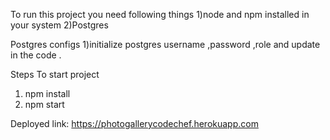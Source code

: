 To run this project you need following things
1)node and npm installed in your system
2)Postgres

Postgres configs 
1)initialize postgres username ,password ,role and update in the code .

Steps To start project 
1) npm install
2) npm start 

Deployed link: https://photogallerycodechef.herokuapp.com